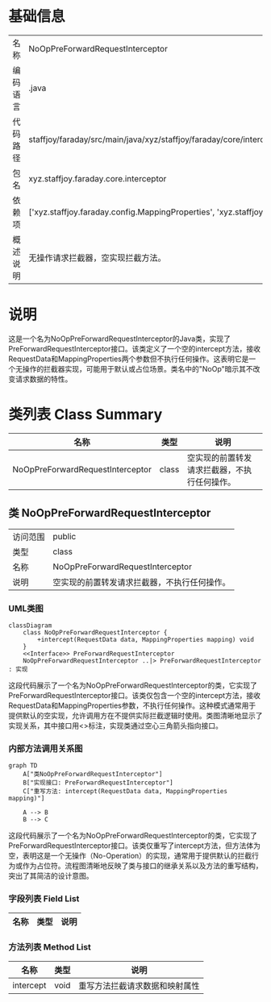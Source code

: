 # 基础信息

|      |      |
|------|------|
| 名称 | NoOpPreForwardRequestInterceptor |
| 编码语言 | .java |
| 代码路径 | staffjoy/faraday/src/main/java/xyz/staffjoy/faraday/core/interceptor/NoOpPreForwardRequestInterceptor.java |
| 包名 | xyz.staffjoy.faraday.core.interceptor |
| 依赖项 | ['xyz.staffjoy.faraday.config.MappingProperties', 'xyz.staffjoy.faraday.core.http.RequestData'] |
| 概述说明 | 无操作请求拦截器，空实现拦截方法。 |

# 说明

这是一个名为NoOpPreForwardRequestInterceptor的Java类，实现了PreForwardRequestInterceptor接口。该类定义了一个空的intercept方法，接收RequestData和MappingProperties两个参数但不执行任何操作。这表明它是一个无操作的拦截器实现，可能用于默认或占位场景。类名中的"NoOp"暗示其不改变请求数据的特性。

# 类列表 Class Summary

| 名称   | 类型  | 说明 |
|-------|------|-------------|
| NoOpPreForwardRequestInterceptor | class | 空实现的前置转发请求拦截器，不执行任何操作。 |



## 类 NoOpPreForwardRequestInterceptor

|      |      |
|------|------|
| 访问范围 | public |
| 类型 | class |
| 名称 | NoOpPreForwardRequestInterceptor |
| 说明 | 空实现的前置转发请求拦截器，不执行任何操作。 |


### UML类图

```mermaid
classDiagram
    class NoOpPreForwardRequestInterceptor {
        +intercept(RequestData data, MappingProperties mapping) void
    }
    <<Interface>> PreForwardRequestInterceptor
    NoOpPreForwardRequestInterceptor ..|> PreForwardRequestInterceptor : 实现
```

这段代码展示了一个名为NoOpPreForwardRequestInterceptor的类，它实现了PreForwardRequestInterceptor接口。该类仅包含一个空的intercept方法，接收RequestData和MappingProperties参数，不执行任何操作。这种模式通常用于提供默认的空实现，允许调用方在不提供实际拦截逻辑时使用。类图清晰地显示了实现关系，其中接口用<<Interface>>标注，实现类通过空心三角箭头指向接口。


### 内部方法调用关系图

```mermaid
graph TD
    A["类NoOpPreForwardRequestInterceptor"]
    B["实现接口: PreForwardRequestInterceptor"]
    C["重写方法: intercept(RequestData data, MappingProperties mapping)"]
    
    A --> B
    B --> C
```

这段代码展示了一个名为NoOpPreForwardRequestInterceptor的类，它实现了PreForwardRequestInterceptor接口。该类仅重写了intercept方法，但方法体为空，表明这是一个无操作（No-Operation）的实现，通常用于提供默认的拦截行为或作为占位符。流程图清晰地反映了类与接口的继承关系以及方法的重写结构，突出了其简洁的设计意图。

### 字段列表 Field List

| 名称  | 类型  | 说明 |
|-------|-------|------|

### 方法列表 Method List

| 名称  | 类型  | 说明 |
|-------|-------|------|
| intercept | void | 重写方法拦截请求数据和映射属性 |




